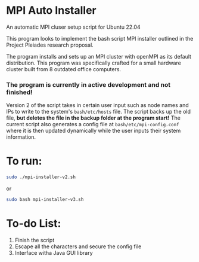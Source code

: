 # MPI Auto Installer
An automatic MPI cluser setup script for Ubuntu 22.04

This program looks to implement the bash script MPI installer outlined in the Project Pleiades research proposal.

The program installs and sets up an MPI cluster with openMPI as its default distribution. This program was specifically
crafted for a small hardware cluster built from 8 outdated office computers. 

### The program is currently in active development and not finished!

Version 2 of the script takes in certain user input such as node names and IPs to write to the system's ```bash/etc/hosts``` 
file. The script backs up the old file, **but deletes the file in the backup folder at the program start!**  The current 
script also generates a config file at ```bash/etc/mpi-config.conf``` where it is then updated dynamically while the user
inputs their system information. 

# To run:

```bash
sudo ./mpi-installer-v2.sh
```

or 

```bash
sudo bash mpi-installer-v3.sh
```



# To-do List:

1. Finish the script
2. Escape all the characters and secure the config file
3. Interface witha Java GUI library


